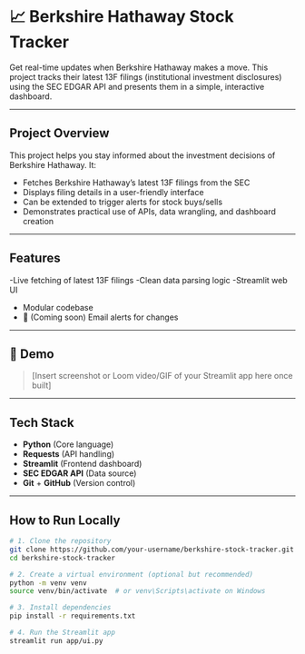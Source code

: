 # 📈 Berkshire Hathaway Stock Tracker

Get real-time updates when Berkshire Hathaway makes a move. This project tracks their latest 13F filings (institutional investment disclosures) using the SEC EDGAR API and presents them in a simple, interactive dashboard.

---

## Project Overview

This project helps you stay informed about the investment decisions of Berkshire Hathaway. It:

- Fetches Berkshire Hathaway’s latest 13F filings from the SEC
- Displays filing details in a user-friendly interface
- Can be extended to trigger alerts for stock buys/sells
- Demonstrates practical use of APIs, data wrangling, and dashboard creation

---

## Features

-Live fetching of latest 13F filings
-Clean data parsing logic
-Streamlit web UI
- Modular codebase
- 🔔 (Coming soon) Email alerts for changes

---

## 📸 Demo

> [Insert screenshot or Loom video/GIF of your Streamlit app here once built]

---

## Tech Stack

- **Python** (Core language)
- **Requests** (API handling)
- **Streamlit** (Frontend dashboard)
- **SEC EDGAR API** (Data source)
- **Git** + **GitHub** (Version control)

---

## How to Run Locally

```bash
# 1. Clone the repository
git clone https://github.com/your-username/berkshire-stock-tracker.git
cd berkshire-stock-tracker

# 2. Create a virtual environment (optional but recommended)
python -m venv venv
source venv/bin/activate  # or venv\Scripts\activate on Windows

# 3. Install dependencies
pip install -r requirements.txt

# 4. Run the Streamlit app
streamlit run app/ui.py
